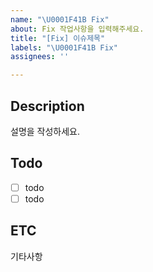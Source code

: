 ```yaml
---
name: "\U0001F41B Fix"
about: Fix 작업사항을 입력해주세요.
title: "[Fix] 이슈제목"
labels: "\U0001F41B Fix"
assignees: ''

---
```


## Description
설명을 작성하세요.

## Todo
* [ ] todo
* [ ] todo

## ETC
기타사항

